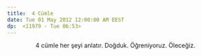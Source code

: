 ```yaml
---
title:  4 Cümle
date: Tue 01 May 2012 12:00:00 AM EEST 
dp:  <11979 - Tue 06:53>
---
```



<center> 4 cümle her şeyi anlatır. Doğduk. Öğreniyoruz. Öleceğiz. 

<!-- [[INDEXGOESHERE]] --> 

</center>
